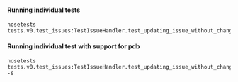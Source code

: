 #### Running individual tests

```
nosetests tests.v0.test_issues:TestIssueHandler.test_updating_issue_without_changing_due_date
```

#### Running individual test with support for pdb

```
nosetests tests.v0.test_issues:TestIssueHandler.test_updating_issue_without_changing_due_date -s
```

